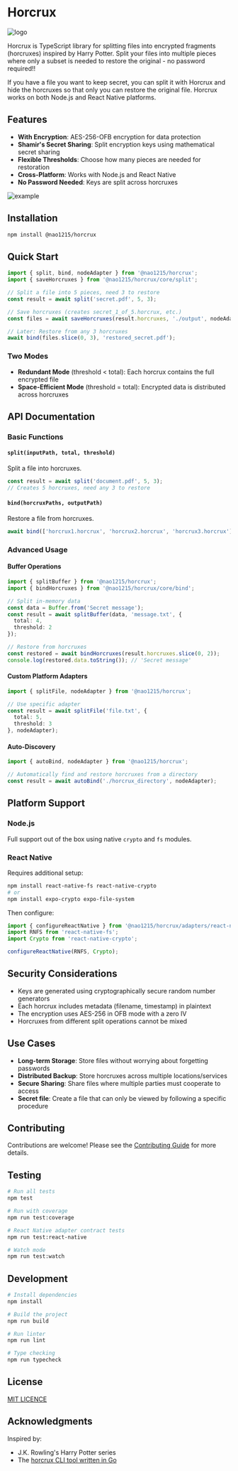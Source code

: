 # Horcrux

![logo](./doc/img/horcrux-small.png)

Horcrux is TypeScript library for splitting files into encrypted fragments (horcruxes) inspired by Harry Potter. Split your files into multiple pieces where only a subset is needed to restore the original - no password required!!

If you have a file you want to keep secret, you can split it with Horcrux and hide the horcruxes so that only you can restore the original file. Horcrux works on both Node.js and React Native platforms.

## Features

- **With Encryption**: AES-256-OFB encryption for data protection
- **Shamir's Secret Sharing**: Split encryption keys using mathematical secret sharing
- **Flexible Thresholds**: Choose how many pieces are needed for restoration
- **Cross-Platform**: Works with Node.js and React Native
- **No Password Needed**: Keys are split across horcruxes

![example](./doc/img/horcrux_example.jpg)

## Installation

```bash
npm install @nao1215/horcrux
```

## Quick Start

```typescript
import { split, bind, nodeAdapter } from '@nao1215/horcrux';
import { saveHorcruxes } from '@nao1215/horcrux/core/split';

// Split a file into 5 pieces, need 3 to restore
const result = await split('secret.pdf', 5, 3);

// Save horcruxes (creates secret_1_of_5.horcrux, etc.)
const files = await saveHorcruxes(result.horcruxes, './output', nodeAdapter);

// Later: Restore from any 3 horcruxes
await bind(files.slice(0, 3), 'restored_secret.pdf');
```


### Two Modes

- **Redundant Mode** (threshold < total): Each horcrux contains the full encrypted file
- **Space-Efficient Mode** (threshold = total): Encrypted data is distributed across horcruxes

## API Documentation

### Basic Functions

#### `split(inputPath, total, threshold)`
Split a file into horcruxes.

```typescript
const result = await split('document.pdf', 5, 3);
// Creates 5 horcruxes, need any 3 to restore
```

#### `bind(horcruxPaths, outputPath)`
Restore a file from horcruxes.

```typescript
await bind(['horcrux1.horcrux', 'horcrux2.horcrux', 'horcrux3.horcrux'], 'restored.pdf');
```

### Advanced Usage

#### Buffer Operations

```typescript
import { splitBuffer } from '@nao1215/horcrux';
import { bindHorcruxes } from '@nao1215/horcrux/core/bind';

// Split in-memory data
const data = Buffer.from('Secret message');
const result = await splitBuffer(data, 'message.txt', {
  total: 4,
  threshold: 2
});

// Restore from horcruxes
const restored = await bindHorcruxes(result.horcruxes.slice(0, 2));
console.log(restored.data.toString()); // 'Secret message'
```

#### Custom Platform Adapters

```typescript
import { splitFile, nodeAdapter } from '@nao1215/horcrux';

// Use specific adapter
const result = await splitFile('file.txt', {
  total: 5,
  threshold: 3
}, nodeAdapter);
```

#### Auto-Discovery

```typescript
import { autoBind, nodeAdapter } from '@nao1215/horcrux';

// Automatically find and restore horcruxes from a directory
const result = await autoBind('./horcrux_directory', nodeAdapter);
```

## Platform Support

### Node.js
Full support out of the box using native `crypto` and `fs` modules.

### React Native
Requires additional setup:

```bash
npm install react-native-fs react-native-crypto
# or
npm install expo-crypto expo-file-system
```

Then configure:

```typescript
import { configureReactNative } from '@nao1215/horcrux/adapters/react-native';
import RNFS from 'react-native-fs';
import Crypto from 'react-native-crypto';

configureReactNative(RNFS, Crypto);
```

## Security Considerations

- Keys are generated using cryptographically secure random number generators
- Each horcrux includes metadata (filename, timestamp) in plaintext
- The encryption uses AES-256 in OFB mode with a zero IV
- Horcruxes from different split operations cannot be mixed

## Use Cases

- **Long-term Storage**: Store files without worrying about forgetting passwords
- **Distributed Backup**: Store horcruxes across multiple locations/services
- **Secure Sharing**: Share files where multiple parties must cooperate to access
- **Secret file**: Create a file that can only be viewed by following a specific procedure

## Contributing

Contributions are welcome! Please see the [Contributing Guide](./CONTRIBUTING.md) for more details.

## Testing

```bash
# Run all tests
npm test

# Run with coverage
npm run test:coverage

# React Native adapter contract tests
npm run test:react-native

# Watch mode
npm run test:watch
```

## Development

```bash
# Install dependencies
npm install

# Build the project
npm run build

# Run linter
npm run lint

# Type checking
npm run typecheck
```

## License

[MIT LICENCE](./LICENSE)

## Acknowledgments

Inspired by:
- J.K. Rowling's Harry Potter series
- The [horcrux CLI tool written in Go](https://github.com/jesseduffield/horcrux)

